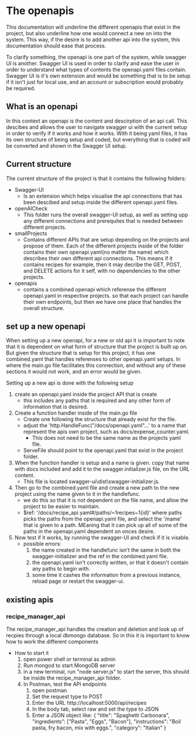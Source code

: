 # The openapis

This documentation will underline the different openapis that exist in the project, but also underline how one would connect a new on into the system. This way, if the desire is to add another api into the system, this documentation should ease that process.

To clarify something, the openapi is one part of the system, while swagger UI is another. Swagger UI is used in order to clarify and ease the user in order to understand what types of contents the openapi.yaml files contain. Swagger UI is it's own extension and would be something that is to be setup if it isn't just for local use, and an account or subscription would probably be required.

## What is an openapi

In this context an openapi is the content and descirption of an api call. This descibes and allows the user to navigate swagger ui with the current setup in order to verify if it works and how it works. With it being yaml files, it has its own structure of being setup and coded, but everything that is coded will be converted and shown in the Swagger UI setup.

## Current structure

The current structure of the project is that it contains the following folders:
* Swagger-UI
    * Is an extension which helps visualise the api connections that has been descibed and setup inside the different openapi.yaml files.
* openAICheck
    * This folder runs the overall swagger-UI setup, as well as setting upp any different connections and prerequites that is needed between different projects.
* smallProjects
    * Contains different APIs that are setup depending on the projects and propose of them. Each of the different projects inside of the folder contains their own openapi.yaml(no matter the name) which describes their own different api connections. This means if it contains recipes for example, then it may decribe the GET, POST, and DELETE actions for it self, with no dependencies to the other projects.
* openapis
    * contains a combined openapi which referense the different openapi.yaml in respective projects. so that each project can handle their own endpoints, but then we have one place that handles the overall structure.

## set up a new openapi

When setting up a new openapi, for a new or old api it is important to note that it is dependent on what form of structure that the project is built up on. But given the structure that is setup for this project, it has one combined.yaml that handles referenses to other openapi.yaml setups. In where the main.go file facilitates this connection, and without any of these sections it would not work, and an error would be given. 

Setting up a new api is done with the following setup
1. create an openapi.yaml inside the project API that is create
    - this includes any paths that is required and any other form of information that is desired.
2. Create a function handler inside of the main.go file
    - Create one following the structure that already exist for the file.
    - adjust the 'http.HandleFunc("/docs/openapi.yaml"...' to a name that represent the apis own project, such as docs/expense_counter.yaml. 
        - This does not need to be the same name as the projects yaml file.
    - ServeFile should point to the openapi.yaml that exist in the project folder.
3. When the function handler is setup and a name is given. copy that name with docs included and add it to the swagger.initializer.js file, on the URL content.
    - This file is located swagger-ui\dist\swagger-initializer.js.
4. Then go to the combined.yaml file and create a new path to the new project using the name given to it in the handlefunc. 
    - we do this so that it is not dependent on the file name, and allow the project to be easier to maintain.
    - $ref: '/docs/recipe_api.yaml#/paths/~1recipes~1{id}' where paths picks the paths from the openapi.yaml file, and select the '/name' that is given to a path. MEaning that it can pick up all of some of the paths in the openapi.yaml dependent on onces desire.
5. Now test if it works, by running the swagger-UI and check if it is visable.
    - possible errors: 
        1. the name created in the handlefunc isn't the same in both the swagger-initializer and the ref in the combined.yaml file.
        2. the openapi.yaml isn't correctly written, or that it doesn't contain any paths to begin with.
        3. some time it cashes the information from a previous instance, reload page or restart the swagger-ui.

## existing apis

### recipe_manager_api

The recipe_manager_api handles the creation and deletion and look up of recpies through a local dbmongo database. So in this it is important to know how to work the different components

- How to start it
    1. open power shell or terminal as admin
    2. Run mongod to start MongoDB server
    3. in a new terminal, run "node server.js" to start the server, this should be inside the recipe_manager_api folder.
    4. In Postman, test the API endpoints
        1. open postman 
        2. Set the request type to POST
        3. Enter the URL http://localhost:5000/api/recipes
        4. In the body tab, select raw and set the type to JSON
        5. Enter a JSON object like: {
            "title": "Spaghetti Carbonara",
            "ingredients": ["Pasta", "Eggs", "Bacon"],
            "instructions": "Boil pasta, fry bacon, mix with eggs.",
            "category": "Italian"
        }
